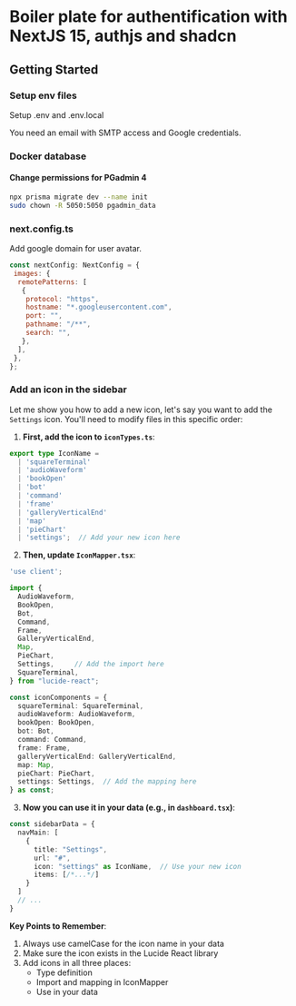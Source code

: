 # Boiler plate for authentification with NextJS 15, authjs and shadcn

## Getting Started

### Setup env files

Setup .env and .env.local

You need an email with SMTP access and Google credentials.

### Docker database

#### Change permissions for PGadmin 4


```bash
npx prisma migrate dev --name init
sudo chown -R 5050:5050 pgadmin_data
```

### next.config.ts

Add google domain for user avatar.

```javascript
const nextConfig: NextConfig = {
 images: {
  remotePatterns: [
   {
    protocol: "https",
    hostname: "*.googleusercontent.com",
    port: "",
    pathname: "/**",
    search: "",
   },
  ],
 },
};
```

### Add an icon in the sidebar

Let me show you how to add a new icon, let's say you want to add the `Settings` icon. You'll need to modify files in this specific order:

1. **First, add the icon to `iconTypes.ts`**:

```typescript
export type IconName = 
  | 'squareTerminal'
  | 'audioWaveform'
  | 'bookOpen'
  | 'bot'
  | 'command'
  | 'frame'
  | 'galleryVerticalEnd'
  | 'map'
  | 'pieChart'
  | 'settings';  // Add your new icon here
```

2. **Then, update `IconMapper.tsx`**:

```typescript
'use client';

import { 
  AudioWaveform,
  BookOpen,
  Bot,
  Command,
  Frame,
  GalleryVerticalEnd,
  Map,
  PieChart,
  Settings,     // Add the import here
  SquareTerminal,
} from "lucide-react";

const iconComponents = {
  squareTerminal: SquareTerminal,
  audioWaveform: AudioWaveform,
  bookOpen: BookOpen,
  bot: Bot,
  command: Command,
  frame: Frame,
  galleryVerticalEnd: GalleryVerticalEnd,
  map: Map,
  pieChart: PieChart,
  settings: Settings,  // Add the mapping here
} as const;
```

3. **Now you can use it in your data (e.g., in `dashboard.tsx`)**:

```typescript
const sidebarData = {
  navMain: [
    {
      title: "Settings",
      url: "#",
      icon: "settings" as IconName,  // Use your new icon
      items: [/*...*/]
    }
  ]
  // ...
}
```

**Key Points to Remember**:

1. Always use camelCase for the icon name in your data
2. Make sure the icon exists in the Lucide React library
3. Add icons in all three places:
   - Type definition
   - Import and mapping in IconMapper
   - Use in your data
